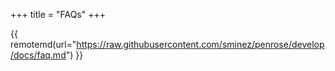 +++
title = "FAQs"
+++

{{ remotemd(url="https://raw.githubusercontent.com/sminez/penrose/develop/docs/faq.md") }}
